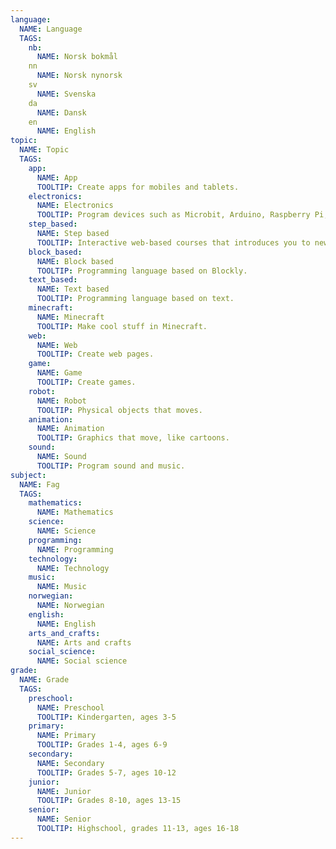 ```yaml
---
language:
  NAME: Language
  TAGS:
    nb:
      NAME: Norsk bokmål
    nn
      NAME: Norsk nynorsk
    sv
      NAME: Svenska
    da
      NAME: Dansk
    en
      NAME: English
topic:
  NAME: Topic
  TAGS:
    app:
      NAME: App
      TOOLTIP: Create apps for mobiles and tablets.
    electronics:
      NAME: Electronics
      TOOLTIP: Program devices such as Microbit, Arduino, Raspberry Pi, and Lego Mindstorms.
    step_based:
      NAME: Step based
      TOOLTIP: Interactive web-based courses that introduces you to new concepts one step at a time.
    block_based:
      NAME: Block based
      TOOLTIP: Programming language based on Blockly.
    text_based:
      NAME: Text based
      TOOLTIP: Programming language based on text.
    minecraft:
      NAME: Minecraft
      TOOLTIP: Make cool stuff in Minecraft.
    web:
      NAME: Web
      TOOLTIP: Create web pages.
    game:
      NAME: Game
      TOOLTIP: Create games.
    robot:
      NAME: Robot
      TOOLTIP: Physical objects that moves.
    animation:
      NAME: Animation
      TOOLTIP: Graphics that move, like cartoons.
    sound:
      NAME: Sound
      TOOLTIP: Program sound and music.
subject:
  NAME: Fag
  TAGS:
    mathematics:
      NAME: Mathematics
    science:
      NAME: Science
    programming:
      NAME: Programming
    technology:
      NAME: Technology
    music:
      NAME: Music
    norwegian:
      NAME: Norwegian
    english:
      NAME: English
    arts_and_crafts:
      NAME: Arts and crafts
    social_science:
      NAME: Social science
grade:
  NAME: Grade
  TAGS:
    preschool:
      NAME: Preschool
      TOOLTIP: Kindergarten, ages 3-5
    primary:
      NAME: Primary
      TOOLTIP: Grades 1-4, ages 6-9
    secondary:
      NAME: Secondary
      TOOLTIP: Grades 5-7, ages 10-12
    junior:
      NAME: Junior
      TOOLTIP: Grades 8-10, ages 13-15
    senior:
      NAME: Senior
      TOOLTIP: Highschool, grades 11-13, ages 16-18
---
```

